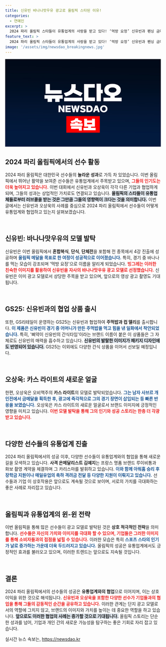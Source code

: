 ```yaml
---
title: 신유빈 바나나맛우유 광고로 올림픽 스타된 이유!
categories:
  - 연예인
excerpt: >
  2024 파리 올림픽 스타들이 유통업계의 사랑을 받고 있다! ‘먹방 요정’ 신유빈과 펜싱 금메달리스트 오상욱이 광고 모델로 발탁되며, 특별한 상품과 협업으로 팬들을 만난다. 클릭해 이들의 흥미진진한 이야기를 확인해보세요!
feature_text: >
  2024 파리 올림픽 스타들이 유통업계의 사랑을 받고 있다! ‘먹방 요정’ 신유빈과 펜싱 금메달리스트 오상욱이 광고 모델로 발탁되며, 특별한 상품과 협업으로 팬들을 만난다. 클릭해 이들의 흥미진진한 이야기를 확인해보세요!
image: '/assets/img/newsdao_breakingnews.jpg'
---
```


<p><img src="/assets/img/newsdao_breakingnews.jpg" alt="koreaapp 속보" /></p>

<h2 data-ke-size="size26">2024 파리 올림픽에서의 선수 활동</h2>

<p data-ke-size="size16">2024 파리 올림픽은 대한민국 선수들의 <b>놀라운 성과</b>로 가득 차 있었습니다. 이번 올림픽에서 뛰어난 활약을 보여준 선수들은 유통업계에서 주목받고 있으며, <b><span style="color: #ee2323;">그들의 인기도는 더욱 높아지고 있습니다.</span></b> 이번 대회에서 신유빈과 오상욱이 각각 다른 기업과 협업하게 되며, 그들의 성과는 상업적인 가치로도 연결되고 있습니다. <b><span style="background-color: #21538527;">올림픽의 스타들이 유통업체들로부터 러브콜을 받는 것은 그만큼 그들의 영향력이 크다는 것을 의미합니다.</span></b> 이번 글에서는 신유빈과 오상욱의 사례를 중심으로 2024 파리 올림픽에서 선수들이 어떻게 유통업계와 협업하고 있는지 살펴보겠습니다.</p>

<p data-ke-size="size16">&nbsp;</p>

<h2 data-ke-size="size26">신유빈: 바나나맛우유의 모델 발탁</h2>

<p data-ke-size="size16">신유빈은 이번 올림픽에서 <b>혼합복식</b>, <b>단식</b>, <b>단체전</b>을 포함해 전 종목에서 4강 진출에 성공하며 <b><span style="color: #1a5490;">올림픽 메달을 목표로 한 여정이 성공적으로 이어졌습니다.</span></b> 특히, 경기 중 바나나를 먹는 모습이 강조되며 '먹방 요정'으로 이름을 알리게 되었습니다. <b><span style="color: #ee2323;">빙그레는 이러한 친숙한 이미지를 활용하여 신유빈을 자사의 바나나맛우유 광고 모델로 선정했습니다.</span></b> 신유빈은 이미 광고 모델로서 상당한 주목을 받고 있으며, 앞으로의 영상 광고 촬영도 기대됩니다.</p>

<p data-ke-size="size16">&nbsp;</p>

<h2 data-ke-size="size26">GS25: 신유빈과의 협업 상품 출시</h2>

<p data-ke-size="size16">또한, GS리테일이 운영하는 GS25는 신유빈과 협업하여 <b>주먹밥과 컵 델리</b>를 출시합니다. <b><span style="color: #1a5490;">이 제품은 신유빈이 경기 중 어머니가 만든 주먹밥을 먹고 힘을 낸 일화에서 착안되었습니다.</span></b> 특히, '삐약이 신유빈의 간식타임'이라는 브랜드 이름이 붙은 이 상품들은 그 자체로도 신유빈의 매력을 흡수하고 있습니다. <b><span style="background-color: #21538527;">신유빈의 발랄한 이미지가 패키지 디자인에도 반영되어 있습니다.</span></b> GS25는 이외에도 다양한 간식 상품을 이어서 선보일 예정입니다.</p>

<p data-ke-size="size16">&nbsp;</p>

<h2 data-ke-size="size26">오상욱: 카스 라이트의 새로운 얼굴</h2>

<p data-ke-size="size16">한편, 오상욱은 오비맥주의 <b>카스 라이트</b>의 모델로 발탁되었습니다. <b><span style="color: #1a5490;">그는 남자 사브르 개인전에서 금메달을 획득한 후, 광고에 즉각적으로 그의 경기 장면이 삽입되는 등 빠른 반응을 보였습니다.</span></b> 오상욱은 카스 라이트의 새로운 얼굴로서 브랜드 이미지에 긍정적인 영향을 미치고 있습니다. <b><span style="color: #ee2323;">이번 모델 발탁을 통해 그의 인기와 성공 스토리는 한층 더 각광받고 있습니다.</span></b></p>

<p data-ke-size="size16">&nbsp;</p>

<h2 data-ke-size="size26">다양한 선수들의 유통업계 진출</h2>

<p data-ke-size="size16">2024 파리 올림픽에서의 성공 이후, 다양한 선수들이 유통업계와의 협업을 통해 새로운 길을 모색하고 있습니다. <b>사격 은메달리스트 김예지</b>는 프랑스 명품 브랜드 루이비통과 화보 촬영 계약을 체결하며 그 카리스마를 발휘하고 있습니다. <b><span style="color: #1a5490;">이와 함께 아워홈 승리 후 장학금 지원이나 매일유업의 축하 격려금 전달 등 다양한 지원이 이뤄지고 있습니다.</span></b> 선수들과 기업 이 상호작용은 앞으로도 계속될 것으로 보이며, 서로의 가치를 극대화하는 좋은 사례로 자리잡고 있습니다.</p>

<p data-ke-size="size16">&nbsp;</p>

<h2 data-ke-size="size26">올림픽과 유통업계의 윈-윈 전략</h2>

<p data-ke-size="size16">이번 올림픽을 통해 많은 선수들이 광고 모델로 발탁된 것은 <b>상호 적극적인 전략</b>을 의미합니다. <b><span style="color: #ee2323;">선수들은 자신의 가치와 이미지를 극대화 할 수 있으며, 기업들은 그러한 이미지를 통해 소비자들과의 접점을 넓힐 수 있습니다.</span></b> 이러한 모습은 특히 <b><span style="color: #1a5490;">스포츠 스타의 인기가 날로 증가하는 가운데 더욱 두드러지고 있습니다.</span></b> 올림픽의 성공은 유통업계에서도 긍정적인 효과를 불러오고 있으며, 이러한 트렌드는 앞으로도 지속될 것입니다.</p>

<p data-ke-size="size16">&nbsp;</p>

<h2 data-ke-size="size26">결론</h2>

<p data-ke-size="size16">2024 파리 올림픽에서의 선수들의 성공은 <b>유통업계와의 협업</b>으로 이어지며, 이는 상호 이익을 위한 것으로 해석됩니다. <b><span style="color: #ee2323;">신유빈과 오상욱을 포함한 다양한 선수가 기업들과의 협업을 통해 그들의 감동적인 순간을 공유하고 있습니다.</span></b> 이러한 관계는 단지 광고 모델로서의 역할에 그치지 않고, 브랜드의 이미지와 가치를 높이는 데 중요한 역할을 하고 있습니다. <b><span style="background-color: #21538527;">앞으로도 이러한 협업의 사례는 증가할 것으로 기대됩니다.</span></b> 올림픽 스토리는 단순한 성과를 넘어, 기업과 개인 간의 새로운 가능성을 탐구하는 좋은 기회로 자리 잡고 있습니다.</p>
실시간 뉴스 속보는, <a href="https://newsdao.kr" rel="dofollow">https://newsdao.kr</a>


